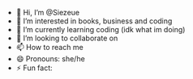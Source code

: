 - 👋 Hi, I’m @Siezeue
- 👀 I’m interested in books, business and coding
- 🌱 I’m currently learning coding (idk what im doing)
- 💞️ I’m looking to collaborate on 
- 📫 How to reach me 
- 😄 Pronouns: she/he
- ⚡ Fun fact: 

<!---
Siezeue/Siezeue is a ✨ special ✨ repository because its `README.md` (this file) appears on your GitHub profile.
You can click the Preview link to take a look at your changes.
--->
